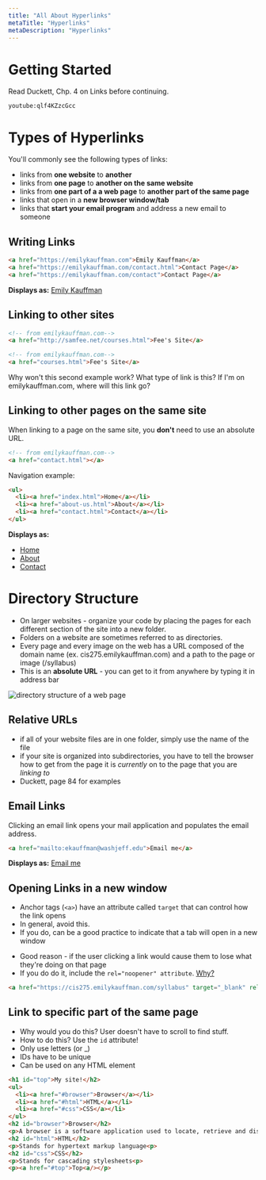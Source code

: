 ```yaml
---
title: "All About Hyperlinks"
metaTitle: "Hyperlinks"
metaDescription: "Hyperlinks"
---
```


# Getting Started
Read Duckett, Chp. 4 on Links before continuing.  

`youtube:qlf4KZzcGcc`

# Types of Hyperlinks
You'll commonly see the following types of links:
  - links from **one website** to **another**
  - links from **one page** to **another on the same website**
  - links from **one part of a a web page** to **another part of the same page**
  - links that open in a **new browser window/tab**
  - links that **start your email program** and address a new email to someone

## Writing Links
```html
<a href="https://emilykauffman.com">Emily Kauffman</a>
<a href="https://emilykauffman.com/contact.html">Contact Page</a>
<a href="https://emilykauffman.com/contact">Contact Page</a>
```
**Displays as:**
[Emily Kauffman](https://emilykauffman.com)

## Linking to other sites
```html
<!-- from emilykauffman.com-->
<a href="http://samfee.net/courses.html">Fee's Site</a>
```

```html
<!-- from emilykauffman.com-->
<a href="courses.html">Fee's Site</a>
```
Why won't this second example work? What type of link is this? If I'm on emilykauffman.com, where will this link go?

## Linking to other pages on the same site
When linking to a page on the same site, you **don't** need to use an absolute URL.
```html
<!-- from emilykauffman.com-->
<a href="contact.html"></a>
```

Navigation example:
```html
<ul>
  <li><a href="index.html">Home</a></li>
  <li><a href="about-us.html">About</a></li>
  <li><a href="contact.html">Contact</a></li>
</ul>
```

**Displays as:**
- [Home](index.html)
- [About](about-us.html)
- [Contact](contact.html)

# Directory Structure
- On larger websites - organize your code by placing the pages for each different section of the site into a new folder.
- Folders on a website are sometimes referred to as directories.
- Every page and every image on the web has a URL composed of the domain name (ex. cis275.emilykauffman.com) and a path to the page or image (/syllabus)
- This is an **absolute URL** - you can get to it from anywhere by typing it in address bar

![directory structure of a web page](https://kauffeem-public.s3.amazonaws.com/cis275/directory.png)

## Relative URLs
- if all of your website files are in one folder, simply use the name of the file
- if your site is organized into subdirectories, you have to tell the browser how to get from the page it is *currently* on
to the page that you are *linking to*
- Duckett, page 84 for examples

## Email Links
Clicking an email link opens your mail application and populates the email address.
```html
<a href="mailto:ekauffman@washjeff.edu">Email me</a>
```
**Displays as:**
<a href="mailto:ekauffman@washjeff.edu">Email me</a>

## Opening Links in a new window
- Anchor tags (`<a>`) have an attribute called `target` that can control how the link opens
- In general, avoid this.
- If you do, can be a good practice to indicate that a tab will open in a new window
<!-- It's not the default behavior - might confuse users -->
<!-- Browsers can give you the option of opening a tab in a new user, so you don't necessarily have to force them to -->
- Good reason - if the user clicking a link would cause them to lose what they're doing on that page
- If you do do it, include the `rel="noopener" attribute`. [Why?](https://mathiasbynens.github.io/rel-noopener/)

```html
<a href="https://cis275.emilykauffman.com/syllabus" target="_blank" rel="noopener">Class Syllabus</a>
```

## Link to specific part of the same page
- Why would you do this? User doesn't have to scroll to find stuff.
- How to do this? Use the `id` attribute!
- Only use letters (or _)
- IDs have to be unique
- Can be used on any HTML element

```html
<h1 id="top">My site!</h2>
<ul>
  <li><a href="#browser">Browser</a></li>
  <li><a href="#html">HTML</a></li>
  <li><a href="#css">CSS</a></li>
</ul>
<h2 id="browser">Browser</h2>
<p>A browser is a software application used to locate, retrieve and display content on the World Wide Web, including webpages, images, video and other files<p>
<h2 id="html">HTML</h2>
<p>Stands for hypertext markup language<p>
<h2 id="css">CSS</h2>
<p>Stands for cascading stylesheets<p>
<p><a href="#top">Top<a/></p>
```
